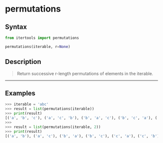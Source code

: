# permutations

## Syntax

```python
from itertools import permutations

permutations(iterable, r=None)
```

## Description

> Return successive r-length permutations of elements in the iterable.

---

## Examples

```python
>>> iterable = 'abc'
>>> result = list(permutations(iterable))
>>> print(result)
[('a', 'b', 'c'), ('a', 'c', 'b'), ('b', 'a', 'c'), ('b', 'c', 'a'), ('c', 'a', 'b'), ('c', 'b', 'a')]
>>>
>>> result = list(permutations(iterable, 2))
>>> print(result)
[('a', 'b'), ('a', 'c'), ('b', 'a'), ('b', 'c'), ('c', 'a'), ('c', 'b')]
```
